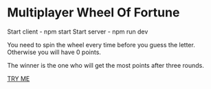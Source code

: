 # Multiplayer Wheel Of Fortune
Start client - npm start
Start server - npm run dev

You need to spin the wheel every time before you guess the letter. Otherwise you will have 0 points. 

The winner is the one who will get the most points after three rounds.

[TRY ME](https://wheeloffortune.netlify.com)
